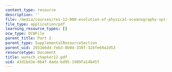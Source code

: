 ```yaml
---
content_type: resource
description: ''
file: /media/courses/res-12-000-evolution-of-physical-oceanography-spring-2007/43d1bd3e0b4fdadabd951989fa14b45f_wunsch_chapter12.pdf
file_type: application/pdf
learning_resource_types: []
ocw_type: OCWFile
parent_title: Part 2
parent_type: SupplementalResourceSection
parent_uid: 293166d4-7eb3-8b0d-338f-324fe69a2d53
resourcetype: Document
title: wunsch_chapter12.pdf
uid: 43d1bd3e-0b4f-dada-bd95-1989fa14b45f
---
```

